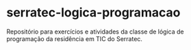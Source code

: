 # serratec-logica-programacao
Repositório para exercícios e atividades da classe de lógica de programação da residência em TIC do Serratec.
